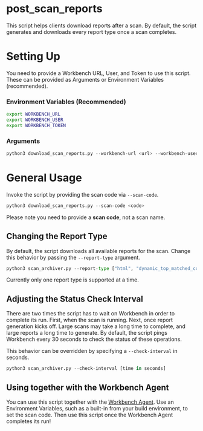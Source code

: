 # post_scan_reports

This script helps clients download reports after a scan.
By default, the script generates and downloads every report type once a scan completes.

# Setting Up

You need to provide a Workbench URL, User, and Token to use this script.
These can be provided as Arguments or Environment Variables (recommended).

### Environment Variables (Recommended)

```sh
export WORKBENCH_URL
export WORKBENCH_USER
export WORKBENCH_TOKEN
```

### Arguments

```python
python3 download_scan_reports.py --workbench-url <url> --workbench-user <user> --workbench-token <token>
```

# General Usage

Invoke the script by providing the scan code via `--scan-code`.

```python
python3 download_scan_reports.py --scan-code <code>
```

Please note you need to provide a **scan code**, not a scan name.

## Changing the Report Type

By default, the script downloads all available reports for the scan. 
Change this behavior by passing the `--report-type` argument.

```python
python3 scan_archiver.py --report-type ["html", "dynamic_top_matched_components", "xlsx", "spdx", "spdx_lite", "cyclone_dx", "string_match"]
```

Currently only one report type is supported at a time.

## Adjusting the Status Check Interval

There are two times the script has to wait on Workbench in order to complete its run.
First, when the scan is running. Next, once report generation kicks off.
Large scans may take a long time to complete, and large reports a long time to generate. 
By default, the script pings Workbench every 30 seconds to check the status of these operations.

This behavior can be overridden by specifying a `--check-interval` in seconds.

```python
python3 scan_archiver.py --check-interval [time in seconds]
```

## Using together with the Workbench Agent

You can use this script together with the [Workbench Agent](https://github.com/fossid-ab/workbench-agent/). 
Use an Environment Variables, such as a built-in from your build environment, to set the scan code.
Then use this script once the Workbench Agent completes its run!